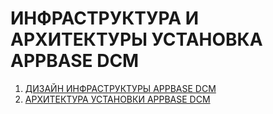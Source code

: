 # ИНФРАСТРУКТУРА И АРХИТЕКТУРЫ УСТАНОВКА APPBASE DCM

1. [ДИЗАЙН ИНФРАСТРУКТУРЫ APPBASE DCM](https://github.com/CrappyCodeMaker/ECCENTEX-KNOWLEGE/blob/main/Content/1%20Start%20work/1.2%20AppBase/2.2%20INFRASTRUCTURE/Infrastructure.md)
1. [АРХИТЕКТУРА УСТАНОВКИ APPBASE DCM](https://github.com/CrappyCodeMaker/ECCENTEX-KNOWLEGE/blob/main/Content/1%20Start%20work/1.2%20AppBase/2.3%20INSTALLATION%20ARCHITECTURE/InstallationArchitecture.md)